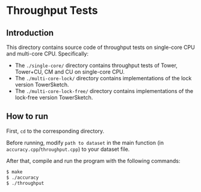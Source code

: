 # Throughput Tests

## Introduction

This directory contains source code of throughput tests on single-core CPU and multi-core CPU. Specifically:

- The `./single-core/` directory contains throughput tests of Tower, Tower+CU, CM and CU on single-core CPU.
- The `./multi-core-lock/` directory contains implementations of the lock version TowerSketch.
- The `./multi-core-lock-free/` directory contains implementations of the lock-free version TowerSketch.

## How to run

First, `cd` to the corresponding directory.

Before running, modify `path to dataset` in the main function (in `accuracy.cpp`/`throughput.cpp`) to your dataset file.

After that, compile and run the program with the following commands:

```bash
$ make
$ ./accuracy
$ ./throughput
```

